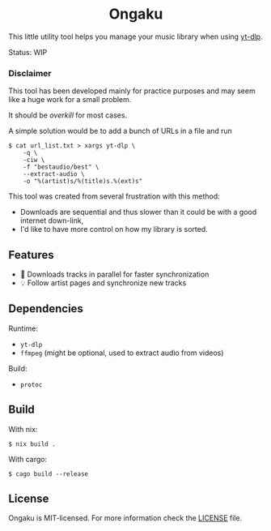 <div align="center">
    <h1>Ongaku</h1>
</div>

This little utility tool helps you manage your music library when using [yt-dlp](https://github.com/yt-dlp/yt-dlp).

Status: WIP

### Disclaimer

This tool has been developed mainly for practice purposes and may seem like a huge work for a small problem.

It should be _overkill_ for most cases.

A simple solution would be to add a bunch of URLs in a file and run

```console
$ cat url_list.txt > xargs yt-dlp \
    -q \
    -ciw \
    -f "bestaudio/best" \
    --extract-audio \
    -o "%(artist)s/%(title)s.%(ext)s"
```

This tool was created from several frustration with this method:

- Downloads are sequential and thus slower than it could be with a good internet down-link,
- I'd like to have more control on how my library is sorted.

## Features

 - :rocket: Downloads tracks in parallel for faster synchronization
 - :bulb: Follow artist pages and synchronize new tracks

## Dependencies

Runtime:

- `yt-dlp`
- `ffmpeg` (might be optional, used to extract audio from videos)

Build:

- `protoc`

## Build

With nix:

```console
$ nix build .
```

With cargo:

```console
$ cago build --release
```

## License

Ongaku is MIT-licensed. For more information check the [LICENSE](./LICENSE) file.

